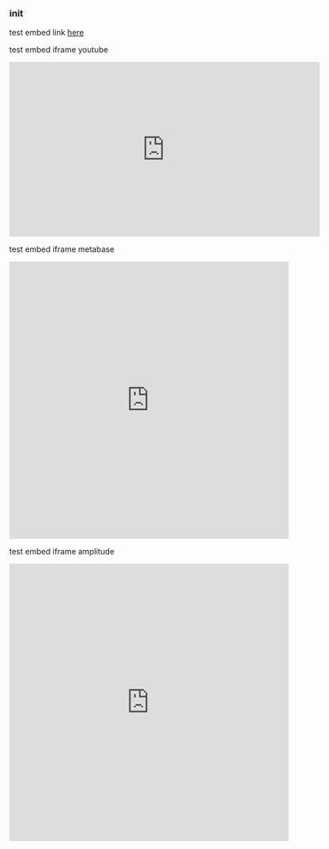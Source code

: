### init

test embed link [here](https://google.com)

test embed iframe youtube
<iframe width="560" height="315" src="https://www.youtube.com/embed/VsZkSFcF-m4" title="YouTube video player" frameborder="0" allow="accelerometer; autoplay; clipboard-write; encrypted-media; gyroscope; picture-in-picture; web-share" allowfullscreen></iframe>

test embed iframe metabase
<iframe
    src="https://lumos.otoklix.com/public/dashboard/70266ade-03b6-408b-bfda-6f5fc05b1811"
    frameborder="0"
    width="100%"
    height="500"
    allowtransparency
></iframe>

test embed iframe amplitude
<iframe class="frame"
  src="https://analytics.amplitude.com/share/embed/69576f98-6084-421f-9717-56864205d40d"
  frameBorder="0" width="100%" height="500">
</iframe>
